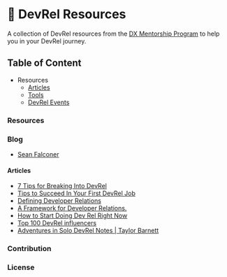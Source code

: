 # 
# 📕 DevRel Resources

A collection of DevRel resources from the [DX Mentorship Program](https://www.dxmentorship.com/) to help you in your DevRel journey. 

## Table of Content
- Resources
   - [Articles](###Articles) 
   - [Tools](###Tools)
   - [DevRel Events](###Events)

### Resources

### Blog
- [Sean Falconer](https://thefalc.com/)

#### Articles
- [7 Tips for Breaking Into DevRel](https://dev.to/dabit3/7-tips-for-breaking-into-devrel-7jk)
- [Tips to Succeed In Your First DevRel Job](https://dev.to/blackgirlbytes/tips-to-succeed-in-your-first-devrel-job-48m7)
- [Defining Developer Relations](https://www.leggetter.co.uk/2016/02/03/defining-developer-relations.html)
- [A Framework for Developer Relations.](https://devrelbook.substack.com/p/a-framework-for-developer-relations?s=r)
- [How to Start Doing Dev Rel Right Now](https://www.samjulien.com/how-to-start-doing-dev-rel-right-now)
- [Top 100 DevRel influencers](https://www.ecairn.com/blog/update-top-100-devrel#.YlZqdWQ40QA.twitter=)
- [Adventures in Solo DevRel Notes | Taylor Barnett](https://taylorbar.net/posts/adventures-in-solo-devrel-notes/)

### Contribution

### License
